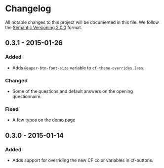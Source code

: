# Changelog

All notable changes to this project will be documented in this file.
We follow the [Semantic Versioning 2.0.0](http://semver.org/) format.


## 0.3.1 - 2015-01-26

### Added
- Adds `@super-btn-font-size` variable to `cf-theme-overrides.less`.

### Changed
- Some of the questions and default answers on the opening questionnaire.

### Fixed
- A few typos on the demo page


## 0.3.0 - 2015-01-14

### Added
- Adds support for overriding the new CF color variables in cf-buttons.
